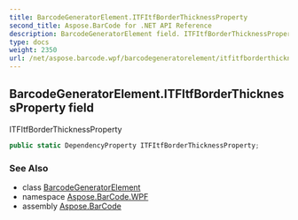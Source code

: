 ```yaml
---
title: BarcodeGeneratorElement.ITFItfBorderThicknessProperty
second_title: Aspose.BarCode for .NET API Reference
description: BarcodeGeneratorElement field. ITFItfBorderThicknessProperty
type: docs
weight: 2350
url: /net/aspose.barcode.wpf/barcodegeneratorelement/itfitfborderthicknessproperty/
---
```

## BarcodeGeneratorElement.ITFItfBorderThicknessProperty field

ITFItfBorderThicknessProperty

```csharp
public static DependencyProperty ITFItfBorderThicknessProperty;
```

### See Also

* class [BarcodeGeneratorElement](../)
* namespace [Aspose.BarCode.WPF](../../../aspose.barcode.wpf/)
* assembly [Aspose.BarCode](../../../)


